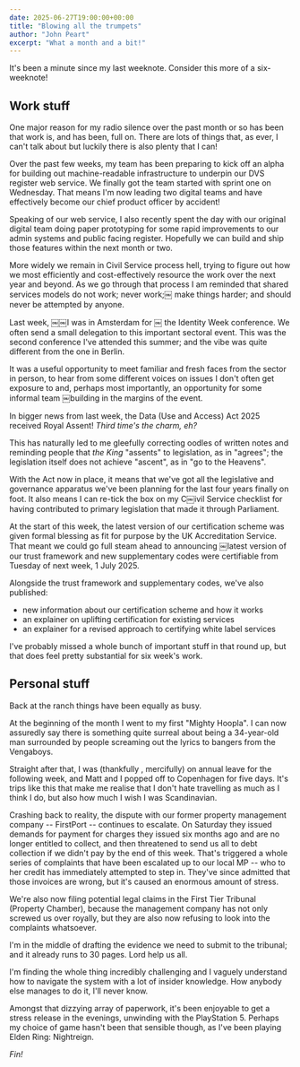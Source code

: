 ```yaml
---
date: 2025-06-27T19:00:00+00:00
title: "Blowing all the trumpets"
author: "John Peart"
excerpt: "What a month and a bit!"
---
```


It's been a minute since my last weeknote. Consider this more of a six-weeknote!

## Work stuff

One major reason for my radio silence over the past month or so has been that work is, and has been, full on. There are lots of things that, as ever, I can't talk about but luckily there is also plenty that I can!

Over the past few weeks, my team has been preparing to kick off an alpha for building out machine-readable infrastructure to underpin our DVS register web service. We finally got the team started with sprint one on Wednesday. That means I'm now leading two digital teams and have effectively become our chief product officer by accident! 

Speaking of our web service, I also recently spent the day with our original digital team doing paper prototyping for some rapid improvements to our admin systems and public facing register. Hopefully we can build and ship those features within the next month or two.

More widely we remain in Civil Service process hell, trying to figure out how we most efficiently and cost-effectively resource the work over the next year and beyond. As we go through that process I am reminded that shared services models do not work; never work;￼ make things harder; and should never be attempted by anyone.

Last week, ￼￼I was in Amsterdam for ￼ the Identity Week conference. We often send a small delegation to this important sectoral event. This was the second conference I've attended this summer; and the vibe was quite different from the one in Berlin.

It was a useful opportunity to meet familiar and fresh faces from the sector in person, to hear from some different voices on issues I don't often get exposure to and, perhaps most importantly, an opportunity for some informal team ￼building in the margins of the event.

In bigger news from last week, the Data (Use and Access) Act 2025 received Royal Assent! *Third time's the charm, eh?* 

This has naturally led to me gleefully correcting oodles of written notes and reminding people that *the King* "assents" to legislation, as in "agrees"; the legislation itself does not achieve "ascent", as in "go to the Heavens".

With the Act now in place, it means that we've got all the legislative and governance apparatus we've been planning for the last four years finally on foot. It also means I can re-tick the box on my C￼ivil Service checklist for having contributed to primary legislation that made it through Parliament.

At the start of this week, the latest version of our certification scheme was given formal blessing as fit for purpose by the UK Accreditation Service. That meant we could go full steam ahead to announcing ￼latest version of our trust framework and new supplementary codes were certifiable from Tuesday of next week, 1 July 2025.

Alongside the trust framework and supplementary codes, we've also published:

- new information about our certification scheme and how it works
- an explainer on uplifting certification for existing services
- an explainer for a revised approach to certifying white label services

I've probably missed a whole bunch of important stuff in that round up, but that does feel pretty substantial for six week's work.

## Personal stuff

Back at the ranch things have been equally as busy. 

At the beginning of the month I went to my first "Mighty Hoopla". I can now assuredly say there is something quite surreal about being a 34-year-old man surrounded by people screaming out the lyrics to bangers from the Vengaboys.

Straight after that, I was (thankfully , mercifully) on annual leave for the following week, and Matt and I popped off to Copenhagen for five days. It's trips like this that make me realise that I don't hate travelling as much as I think I do, but also how much I wish I was Scandinavian.

Crashing back to reality, the dispute with our former property management company -- FirstPort -- continues to escalate. On Saturday they issued demands for payment for charges they issued six months ago and are no longer entitled to collect, and then threatened to send us all to debt collection if we didn't pay by the end of this week. That's triggered a whole series of complaints that have been escalated up to our local MP -- who to her credit has immediately attempted to step in. They've since admitted that those invoices are wrong, but it's caused an enormous amount of stress.

We're also now filing potential legal claims in the First Tier Tribunal (Property Chamber), because the management company has not only screwed us over royally, but they are also now refusing to look into the complaints whatsoever. 

I'm in the middle of drafting the evidence we need to submit to the tribunal; and it already runs to 30 pages. Lord help us all.

I'm finding the whole thing incredibly challenging and I vaguely understand how to navigate the system with a lot of insider knowledge. How anybody else manages to do it, I'll never know.

Amongst that dizzying array of paperwork, it's been enjoyable to get a stress release in the evenings, unwinding with the PlayStation 5. Perhaps my choice of game hasn't been that sensible though, as I've been playing Elden Ring: Nightreign. 

*Fin!*